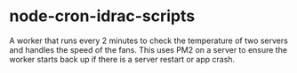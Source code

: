# node-cron-idrac-scripts

A worker that runs every 2 minutes to check the temperature of two servers and handles the speed of the fans. This uses PM2 on a server to ensure the worker starts back up if there is a server restart or app crash.
